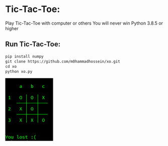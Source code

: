 # Tic-Tac-Toe:
<p>
Play Tic-Tac-Toe with computer or others
You will never win
Python 3.8.5 or higher
</p>

## Run Tic-Tac-Toe:
  
```
pip install numpy
git clone https://github.com/m0hammadhossein/xo.git
cd xo
python xo.py
```

![header image](https://raw.githubusercontent.com/Developer-cyber/xo/main/pc.png)
